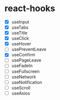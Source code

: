 # react-hooks

- [x] useInput
- [x] useTabs
- [x] useTitle
- [x] useClick
- [x] useHover
- [ ] usePreventLeave
- [x] useConfirm
- [ ] usePageLeave
- [ ] useFadeIn
- [ ] useFullscreen
- [ ] useNetwork
- [ ] useNotification
- [ ] useScroll
- [ ] useAxios
